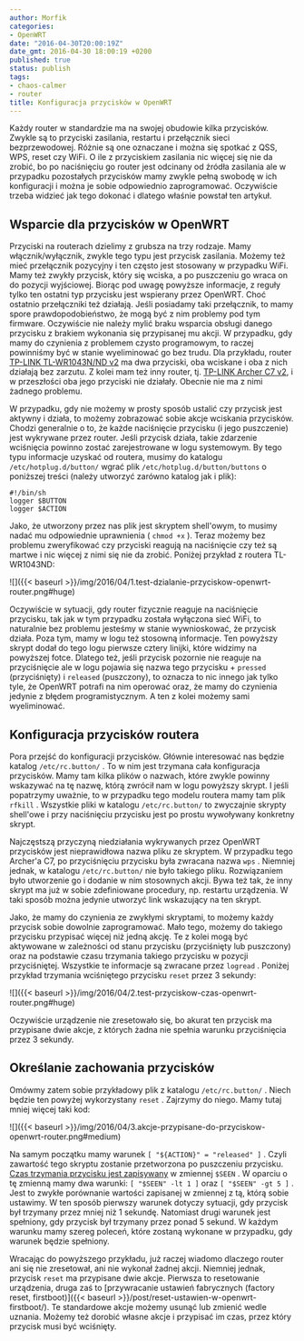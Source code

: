```yaml
---
author: Morfik
categories:
- OpenWRT
date: "2016-04-30T20:00:19Z"
date_gmt: 2016-04-30 18:00:19 +0200
published: true
status: publish
tags:
- chaos-calmer
- router
title: Konfiguracja przycisków w OpenWRT
---
```


Każdy router w standardzie ma na swojej obudowie kilka przycisków. Zwykle są to przyciski zasilania,
restartu i przełącznik sieci bezprzewodowej. Różnie są one oznaczane i można się spotkać z QSS, WPS,
reset czy WiFi. O ile z przyciskiem zasilania nic więcej się nie da zrobić, bo po naciśnięciu go
router jest odcinany od źródła zasilania ale w przypadku pozostałych przycisków mamy zwykle pełną
swobodę w ich konfiguracji i można je sobie odpowiednio zaprogramować. Oczywiście trzeba widzieć jak
tego dokonać i dlatego właśnie powstał ten artykuł.

<!--more-->
## Wsparcie dla przycisków w OpenWRT

Przyciski na routerach dzielimy z grubsza na trzy rodzaje. Mamy włącznik/wyłącznik, zwykle tego typu
jest przycisk zasilania. Możemy też mieć przełącznik pozycyjny i ten często jest stosowany w
przypadku WiFi. Mamy też zwykły przycisk, który się wciska, a po puszczeniu go wraca on do pozycji
wyjściowej. Biorąc pod uwagę powyższe informacje, z reguły tylko ten ostatni typ przycisku jest
wspierany przez OpenWRT. Choć ostatnio przełączniki też działają. Jeśli posiadamy taki przełącznik,
to mamy spore prawdopodobieństwo, że mogą być z nim problemy pod tym firmware. Oczywiście nie należy
mylić braku wsparcia obsługi danego przycisku z brakiem wykonania się przypisanej mu akcji. W
przypadku, gdy mamy do czynienia z problemem czysto programowym, to raczej powinniśmy być w stanie
wyeliminować go bez trudu. Dla przykładu, router [TP-LINK TL-WR1043N/ND
v2](http://www.tp-link.com.pl/products/details/TL-WR1043ND.html) ma dwa przyciski, oba wciskane i
oba z nich działają bez zarzutu. Z kolei mam też inny router, tj. [TP-LINK Archer C7
v2](http://www.tp-link.com.pl/products/details/Archer-C7.html), i w przeszłości oba jego przyciski
nie działały. Obecnie nie ma z nimi żadnego problemu.

W przypadku, gdy nie możemy w prosty sposób ustalić czy przycisk jest aktywny i działa, to możemy
zobrazować sobie akcje wciskania przycisków. Chodzi generalnie o to, że każde naciśnięcie przycisku
(i jego puszczenie) jest wykrywane przez router. Jeśli przycisk działa, takie zdarzenie wciśnięcia
powinno zostać zarejestrowane w logu systemowym. By tego typu informacje uzyskać od routera, musimy
do katalogu `/etc/hotplug.d/button/` wgrać plik `/etc/hotplug.d/button/buttons` o poniższej treści
(należy utworzyć zarówno katalog jak i plik):

    #!/bin/sh
    logger $BUTTON
    logger $ACTION

Jako, że utworzony przez nas plik jest skryptem shell'owym, to musimy nadać mu odpowiednie
uprawnienia ( `chmod +x` ). Teraz możemy bez problemu zweryfikować czy przyciski reagują na
naciśnięcie czy też są martwe i nic więcej z nimi się nie da zrobić. Poniżej przykład z routera
TL-WR1043ND:

![]({{< baseurl >}}/img/2016/04/1.test-dzialanie-przyciskow-openwrt-router.png#huge)

Oczywiście w sytuacji, gdy router fizycznie reaguje na naciśnięcie przycisku, tak jak w tym
przypadku została wyłączona sieć WiFi, to naturalnie bez problemu jesteśmy w stanie wywnioskować, że
przycisk działa. Poza tym, mamy w logu też stosowną informacje. Ten powyższy skrypt dodał do tego
logu pierwsze cztery linijki, które widzimy na powyższej fotce. Dlatego też, jeśli przycisk pozornie
nie reaguje na przyciśnięcie ale w logu pojawia się nazwa tego przycisku + `pressed` (przyciśnięty)
i `released` (puszczony), to oznacza to nic innego jak tylko tyle, że OpenWRT potrafi na nim
operować oraz, że mamy do czynienia jedynie z błędem programistycznym. A ten z kolei możemy sami
wyeliminować.

## Konfiguracja przycisków routera

Pora przejść do konfiguracji przycisków. Głównie interesować nas będzie katalog `/etc/rc.button/` .
To w nim jest trzymana cała konfiguracja przycisków. Mamy tam kilka plików o nazwach, które zwykle
powinny wskazywać na tę nazwę, którą zwrócił nam w logu powyższy skrypt. I jeśli popatrzymy uważnie,
to w przypadku tego modelu routera mamy tam plik `rfkill` . Wszystkie pliki w katalogu
`/etc/rc.button/` to zwyczajnie skrypty shell'owe i przy naciśnięciu przycisku jest po prostu
wywoływany konkretny skrypt.

Najczęstszą przyczyną niedziałania wykrywanych przez OpenWRT przycisków jest nieprawidłowa nazwa
pliku ze skryptem. W przypadku tego Archer'a C7, po przyciśnięciu przycisku była zwracana nazwa
`wps` . Niemniej jednak, w katalogu `/etc/rc.button/` nie było takiego pliku. Rozwiązaniem było
utworzenie go i dodanie w nim stosownych akcji. Bywa też tak, że inny skrypt ma już w sobie
zdefiniowane procedury, np. restartu urządzenia. W taki sposób można jedynie utworzyć link
wskazujący na ten skrypt.

Jako, że mamy do czynienia ze zwykłymi skryptami, to możemy każdy przycisk sobie dowolnie
zaprogramować. Mało tego, możemy do takiego przycisku przypisać więcej niż jedną akcję. Te z kolei
mogą być aktywowane w zależności od stanu przycisku (przyciśnięty lub puszczony) oraz na podstawie
czasu trzymania takiego przycisku w pozycji przyciśniętej. Wszystkie te informacje są zwracane przez
`logread` . Poniżej przykład trzymania wciśniętego przycisku `reset` przez 3 sekundy:

![]({{< baseurl >}}/img/2016/04/2.test-przyciskow-czas-openwrt-router.png#huge)

Oczywiście urządzenie nie zresetowało się, bo akurat ten przycisk ma przypisane dwie akcje, z
których żadna nie spełnia warunku przyciśnięcia przez 3 sekundy.

## Określanie zachowania przycisków

Omówmy zatem sobie przykładowy plik z katalogu `/etc/rc.button/` . Niech będzie ten powyżej
wykorzystany `reset` . Zajrzymy do niego. Mamy tutaj mniej więcej taki kod:

![]({{< baseurl >}}/img/2016/04/3.akcje-przypisane-do-przyciskow-openwrt-router.png#medium)

Na samym początku mamy warunek `[ "${ACTION}" = "released" ]` . Czyli zawartość tego skryptu
zostanie przetworzona po puszczeniu przycisku. [Czas trzymania przycisku jest
zapisywany](https://wiki.openwrt.org/doc/howto/hardware.button) w zmiennej `$SEEN` . W oparciu o tę
zmienną mamy dwa warunki: `[ "$SEEN" -lt 1 ]` oraz `[ "$SEEN" -gt 5 ]` . Jest to zwykłe porównanie
wartości zapisanej w zmiennej z tą, którą sobie ustawimy. W ten sposób pierwszy warunek dotyczy
sytuacji, gdy przycisk był trzymany przez mniej niż 1 sekundę. Natomiast drugi warunek jest
spełniony, gdy przycisk był trzymany przez ponad 5 sekund. W każdym warunku mamy szereg poleceń,
które zostaną wykonane w przypadku, gdy warunek będzie spełniony.

Wracając do powyższego przykładu, już raczej wiadomo dlaczego router ani się nie zresetował, ani nie
wykonał żadnej akcji. Niemniej jednak, przycisk `reset` ma przypisane dwie akcje. Pierwsza to
resetowanie urządzenia, druga zaś to [przywracanie ustawień fabrycznych (factory reset,
firstboot)]({{< baseurl >}}/post/reset-ustawien-w-openwrt-firstboot/). Te standardowe akcje możemy
usunąć lub zmienić wedle uznania. Możemy też dorobić własne akcje i przypisać im czas, przez który
przycisk musi być wciśnięty.
